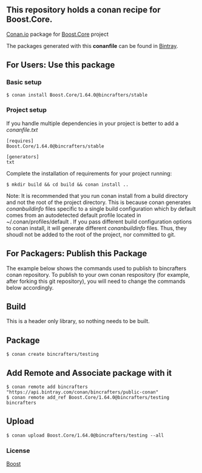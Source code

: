 ## This repository holds a conan recipe for Boost.Core.

[Conan.io](https://conan.io) package for [Boost.Core](https://github.com/Boostorg/Core) project

The packages generated with this **conanfile** can be found in [Bintray](https://bintray.com/bincrafters/conan-public/Boost.Core%3Abincrafters).

## For Users: Use this package

### Basic setup

    $ conan install Boost.Core/1.64.0@bincrafters/stable

### Project setup

If you handle multiple dependencies in your project is better to add a *conanfile.txt*

    [requires]
    Boost.Core/1.64.0@bincrafters/stable

    [generators]
    txt

Complete the installation of requirements for your project running:</small></span>

    $ mkdir build && cd build && conan install ..
	
Note: It is recommended that you run conan install from a build directory and not the root of the project directory.  This is because conan generates *conanbuildinfo* files specific to a single build configuration which by default comes from an autodetected default profile located in ~/.conan/profiles/default .  If you pass different build configuration options to conan install, it will generate different *conanbuildinfo* files.  Thus, they shoudl not be added to the root of the project, nor committed to git. 

## For Packagers: Publish this Package

The example below shows the commands used to publish to bincrafters conan repository. To publish to your own conan respository (for example, after forking this git repository), you will need to change the commands below accordingly. 

## Build  

This is a header only library, so nothing needs to be built.

## Package 

    $ conan create bincrafters/testing
	
## Add Remote and Associate package with it

	$ conan remote add bincrafters "https://api.bintray.com/conan/bincrafters/public-conan"
	$ conan remote add_ref Boost.Core/1.64.0@bincrafters/testing bincrafters

## Upload

    $ conan upload Boost.Core/1.64.0@bincrafters/testing --all

### License
[Boost](LICENSE)
